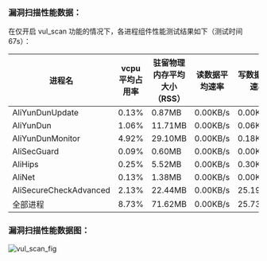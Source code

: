 ### 漏洞扫描性能数据：

在仅开启 vul_scan 功能的情况下，各进程组件性能测试结果如下（测试时间67s）：

| 进程名 | vcpu平均占用率 | 驻留物理内存平均大小（RSS） | 读数据平均速率 | 写数据平均速率 
| --- | --- | --- | --- | --- |
| AliYunDunUpdate | 0.13% | 0.87MB | 0.00KB/s | 0.00KB/s 
| AliYunDun | 1.06% | 11.71MB | 0.00KB/s | 0.06KB/s 
| AliYunDunMonitor | 4.92% | 29.10MB | 0.00KB/s | 0.18KB/s 
| AliSecGuard | 0.09% | 0.60MB | 0.00KB/s | 0.00KB/s 
| AliHips | 0.25% | 5.52MB | 0.00KB/s | 0.30KB/s 
| AliNet | 0.13% | 1.38MB | 0.00KB/s | 0.00KB/s 
| AliSecureCheckAdvanced | 2.13% | 22.44MB | 0.00KB/s | 25.19KB/s 
| 全部进程 | 8.73% | 71.62MB | 0.00KB/s | 25.73KB/s 
### 漏洞扫描性能数据图：

![vul_scan_fig](E:\Project\Python_project\graduation_project\PF_test\ali_pf_test\ali\vul_scan.png)
